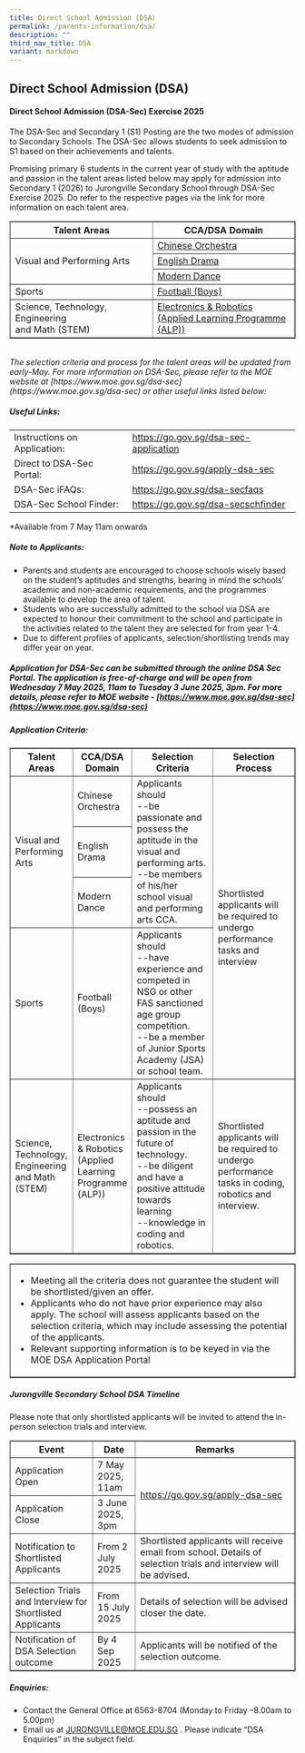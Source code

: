 ```yaml
---
title: Direct School Admission (DSA)
permalink: /parents-information/dsa/
description: ""
third_nav_title: DSA
variant: markdown
---
```

## Direct School Admission (DSA)


#### Direct School Admission (DSA-Sec) Exercise 2025

The DSA-Sec and Secondary 1 (S1) Posting are the two modes of admission to Secondary Schools. The DSA-Sec allows students to seek admission to S1 based on their achievements and talents.

Promising primary 6 students in the current year of study with the aptitude and passion in the talent areas listed below may apply for admission into Secondary 1 (2026) to Jurongville Secondary School through DSA-Sec Exercise 2025.  Do refer to the respective pages via the link for more information on each talent area. 


<table width="80%" border="1">
<tbody>
<tr>
	<th width="50%"><center><b>Talent Areas</b></center></th>
	<th width="50%"><center><b>CCA/DSA Domain</b></center></th>
	</tr>
	<tr>
		<td rowspan="3">Visual and Performing Arts</td>
		<td><a href="/cca/Performing-and-Visual-Arts/co/">Chinese Orchestra</a></td>
	</tr>
	<tr>
		<td><a href="/cca/Performing-and-Visual-Arts/edc/">English Drama</a></td>
	</tr>
	<tr>
		<td><a href="/cca/Performing-and-Visual-Arts/md/">Modern Dance</a></td>
	</tr>
	<tr>
		<td>Sports</td>
		<td><a href="/cca/Sports-and-Games/football/">Football (Boys)</a></td>
</tr>
		<tr>
		<td>Science, Technology, Engineering<br>and Math (STEM)</td>
		<td><a href="/our-experience/apl/">Electronics &amp; Robotics<br>(Applied Learning Programme (ALP))</a></td></tr>
</tbody>
</table>
<br>
<i>The selection criteria and process for the talent areas will be updated from early-May. For more information on DSA-Sec, please refer to the MOE website at [https://www.moe.gov.sg/dsa-sec](https://www.moe.gov.sg/dsa-sec) or other useful links listed below: </i>

##### Useful Links: 
<table width="80%" border="0">
	<tbody>
		<tr>
			<td>Instructions on Application:</td>
			<td><a href="https://go.gov.sg/dsa-sec-application">https://go.gov.sg/dsa-sec-application</a></td>
		</tr>
		<tr>
			<td>Direct to DSA-Sec Portal:</td>
			<td><a href="https://go.gov.sg/apply-dsa-sec">https://go.gov.sg/apply-dsa-sec</a></td>
		</tr>
		<tr>
			<td>DSA-Sec iFAQs:</td>
			<td><a href="https://go.gov.sg/dsa-secfaqs">https://go.gov.sg/dsa-secfaqs</a></td>
		</tr>
		<tr>
			<td>DSA-Sec School Finder:</td>
			<td><a href="https://go.gov.sg/dsa-secschfinder">https://go.gov.sg/dsa-secschfinder</a></td>
		</tr>
	</tbody>
	</table>
	*Available from 7 May 11am onwards
	
##### Note to Applicants:
<ul>
<li>Parents and students are encouraged to choose schools wisely based on the student’s aptitudes and strengths, bearing in mind the schools’ academic and non-academic requirements, and the programmes available to develop the area of talent.</li>

<li>Students who are successfully admitted to the school via DSA are expected to honour their commitment to the school and participate in the activities related to the talent they are selected for from year 1-4.</li>

<li>Due to different profiles of applicants, selection/shortlisting trends may differ year on year.</li>
</ul>

##### Application for DSA-Sec can be submitted through the online DSA Sec Portal.  The application is free-of-charge and will be open from Wednesday 7 May 2025, 11am to Tuesday 3 June 2025, 3pm.  For more details, please refer to MOE website - [https://www.moe.gov.sg/dsa-sec](https://www.moe.gov.sg/dsa-sec)

##### Application Criteria:
<table width="100%" border="1">
<tbody>
<tr>
	<th width="20%"><center><b>Talent Areas</b></center></th>
	<th width="20%"><center><b>CCA/DSA Domain</b></center></th>
	<th width="30%"><center><b>Selection Criteria</b></center></th>
	<th width="30%"><center><b>Selection Process</b></center></th>
	</tr>
	<tr>
		<td rowspan="3">Visual and Performing Arts</td>
		<td>Chinese Orchestra</td>
		<td rowspan="3">Applicants should<br>--be passionate and possess the aptitude in the visual and performing arts. <br>--be members of his/her school visual and performing arts CCA.</td>
		<td rowspan="4">Shortlisted applicants will be required to undergo performance tasks and interview</td>
	</tr>
	<tr>
		<td>English Drama</td>
	</tr>
	<tr>
		<td>Modern Dance</td>
	</tr>
	<tr>
		<td>Sports</td>
		<td>Football (Boys)</td>
		<td>Applicants should<br>--have experience and competed in NSG or other FAS sanctioned age group competition.<br>--be a member of Junior Sports Academy (JSA) or school team.</td>
	</tr>
	<tr>
		<td>Science, Technology, Engineering and Math (STEM)</td>
		<td>Electronics &amp; Robotics (Applied Learning Programme (ALP))</td>
		<td>Applicants should<br>--possess an aptitude and passion in the future of technology.<br>--be diligent and have a positive attitude towards learning<br>--knowledge in coding and robotics.</td>
		<td>Shortlisted applicants will be required to undergo performance tasks in   coding, robotics and interview.</td>
	</tr>
	</tbody>
	</table>
	
<table border="1">
<tbody>
<tr>
<td><ul><li>Meeting all the criteria does not guarantee the student will be shortlisted/given an offer.</li><li>Applicants who do not have prior experience may also apply.  The school will assess applicants based on the selection criteria, which may include assessing the potential of the applicants.</li><li>Relevant supporting information is to be keyed in via the MOE DSA Application Portal</li></ul></td>
</tr>
</tbody>
</table>

##### Jurongville Secondary School DSA Timeline
Please note that only shortlisted applicants will be invited to attend the in-person selection trials and interview.
<table border="1">
	<tbody>
		<tr>
			<th>Event</th>
			<th>Date</th>
			<th>Remarks</th>
		</tr>
		<tr>
			<td>Application Open</td>
			<td>7 May 2025, 11am</td>
			<td rowspan="2"><a href="https://go.gov.sg/apply-dsa-sec">https://go.gov.sg/apply-dsa-sec</a></td>
		</tr>
		<tr>
			<td>Application Close</td>
			<td>3 June 2025, 3pm</td>
		</tr>
		<tr>
			<td>Notification to Shortlisted Applicants</td>
			<td>From 2 July 2025</td>
			<td>Shortlisted applicants will receive email from school.  Details of selection trials and interview will be advised.</td>
		</tr>
		<tr>
			<td>Selection Trials and Interview for Shortlisted Applicants</td>
			<td>From 15 July 2025</td>
			<td>Details of selection will be advised closer the date.
			</td></tr><tr>
				<td>Notification of DSA Selection outcome</td>
				<td>By 4 Sep 2025</td>
				<td>Applicants will be notified of the selection outcome. </td>
		</tr>
	</tbody>
	</table>
	
##### Enquiries: 
<ul>
	<li>Contact the General Office at 6563-8704 (Monday to Friday –8.00am to 5.00pm)</li>
	<li>Email us at <a href="mailto:JURONGVILLE@MOE.EDU.SG">JURONGVILLE@MOE.EDU.SG</a> . Please indicate “DSA Enquiries” in the subject field.  </li>
</ul>